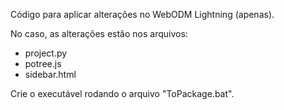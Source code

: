 Código para aplicar alterações no WebODM Lightning (apenas).

No caso, as alterações estão nos arquivos:

- project.py
- potree.js
- sidebar.html

Crie o executável rodando o arquivo "ToPackage.bat". 